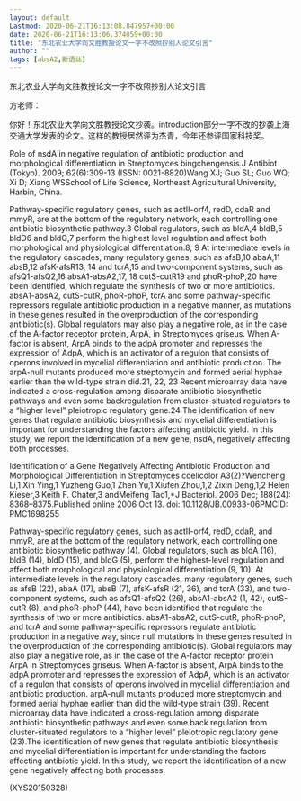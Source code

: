 ```yaml
---
layout: default
Lastmod: 2020-06-21T16:13:08.847957+00:00
date: 2020-06-21T16:13:06.374059+00:00
title: "东北农业大学向文胜教授论文一字不改照抄别人论文引言"
author: ""
tags: [absA2,新语丝]
---
```


东北农业大学向文胜教授论文一字不改照抄别人论文引言

方老师：

你好！东北农业大学向文胜教授论文抄袭。introduction部分一字不改的抄袭上海交通大学发表的论文。这样的教授居然评为杰青，今年还参评国家科技奖。

Role of nsdA in negative regulation of antibiotic production and morphological differentiation in Streptomyces bingchengensis.J Antibiot (Tokyo).  2009; 62(6):309-13 (ISSN: 0021-8820)Wang XJ; Guo SL; Guo WQ; Xi D; Xiang WSSchool of Life Science, Northeast Agricultural University, Harbin, China.

Pathway-specific regulatory genes, such as actII-orf4, redD, cdaR and mmyR, are at the bottom of the regulatory network, each controlling one antibiotic biosynthetic pathway.3 Global regulators, such as bldA,4 bldB,5 bldD6 and bldG,7 perform the highest level regulation and affect both morphological and physiological differentiation.8, 9 At intermediate levels in the regulatory cascades, many regulatory genes, such as afsB,10 abaA,11 absB,12 afsK-afsR13, 14 and tcrA,15 and two-component systems, such as afsQ1-afsQ2,16 absA1-absA2,17, 18 cutS-cutR19 and phoR-phoP,20 have been identified, which regulate the synthesis of two or more antibiotics. absA1-absA2, cutS-cutR, phoR-phoP, tcrA and some pathway-specific repressors regulate antibiotic production in a negative manner, as mutations in these genes resulted in the overproduction of the corresponding antibiotic(s). Global regulators may also play a negative role, as in the case of the A-factor receptor protein, ArpA, in Streptomyces griseus. When A-factor is absent, ArpA binds to the adpA promoter and represses the expression of AdpA, which is an activator of a regulon that consists of operons involved in mycelial differentiation and antibiotic production. The arpA-null mutants produced more streptomycin and formed aerial hyphae earlier than the wild-type strain did.21, 22, 23 Recent microarray data have indicated a cross-regulation among disparate antibiotic biosynthetic pathways and even some backregulation from cluster-situated regulators to a “higher level” pleiotropic regulatory gene.24 The identification of new genes that regulate antibiotic biosynthesis and mycelial differentiation is important for understanding the factors affecting antibiotic yield. In this study, we report the identification of a new gene, nsdA, negatively affecting both processes.

Identification of a Gene Negatively Affecting Antibiotic Production and Morphological Differentiation in Streptomyces coelicolor A3(2)?Wencheng Li,1 Xin Ying,1 Yuzheng Guo,1 Zhen Yu,1 Xiufen Zhou,1,2 Zixin Deng,1,2 Helen Kieser,3 Keith F. Chater,3 andMeifeng Tao1,*J Bacteriol. 2006 Dec; 188(24): 8368–8375.Published online 2006 Oct 13. doi:  10.1128/JB.00933-06PMCID: PMC1698255

Pathway-specific regulatory genes, such as actII-orf4, redD, cdaR, and mmyR, are at the bottom of the regulatory network, each controlling one antibiotic biosynthetic pathway (4). Global regulators, such as bldA (16), bldB (14), bldD (15), and bldG (5), perform the highest-level regulation and affect both morphological and physiological differentiation (9, 10). At intermediate levels in the regulatory cascades, many regulatory genes, such as afsB (22), abaA (17), absB (7), afsK-afsR (21, 36), and tcrA (33), and two-component systems, such as afsQ1-afsQ2 (26), absA1-absA2 (1, 42), cutS-cutR (8), and phoR-phoP (44), have been identified that regulate the synthesis of two or more antibiotics. absA1-absA2, cutS-cutR, phoR-phoP, and tcrA and some pathway-specific repressors regulate antibiotic production in a negative way, since null mutations in these genes resulted in the overproduction of the corresponding antibiotic(s). Global regulators may also play a negative role, as in the case of the A-factor receptor protein ArpA in Streptomyces griseus. When A-factor is absent, ArpA binds to the adpA promoter and represses the expression of AdpA, which is an activator of a regulon that consists of operons involved in mycelial differentiation and antibiotic production. arpA-null mutants produced more streptomycin and formed aerial hyphae earlier than did the wild-type strain (39). Recent microarray data have indicated a cross-regulation among disparate antibiotic biosynthetic pathways and even some back regulation from cluster-situated regulators to a “higher level” pleiotropic regulatory gene (23).The identification of new genes that regulate antibiotic biosynthesis and mycelial differentiation is important for understanding the factors affecting antibiotic yield. In this study, we report the identification of a new gene negatively affecting both processes.

(XYS20150328)

